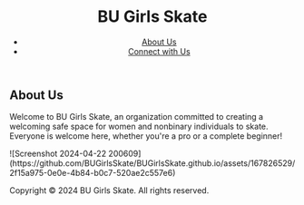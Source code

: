 <html lang="en">
<header>
    <h1>BU Girls Skate</h1>
    <nav>
        <ul>
            <li><a href="#about">About Us</a></li>
            <li><a href="https://instagram.com/bugirlsskate" target="_blank">Connect with Us</a></li>
        </ul>
    </nav>
</header>

<main>
    <section id="about">
        <h2>About Us</h2>
        <p>Welcome to BU Girls Skate, an organization committed to creating a welcoming safe space for women and nonbinary individuals to skate. Everyone is welcome here, whether you're a pro or a complete beginner!</p>
![Screenshot 2024-04-22 200609](https://github.com/BUGirlsSkate/BUGirlsSkate.github.io/assets/167826529/2f15a975-0e0e-4b84-b0c7-520ae2c557e6)

<footer>
    <p>Copyright &copy; 2024 BU Girls Skate. All rights reserved.</p>
</footer>

